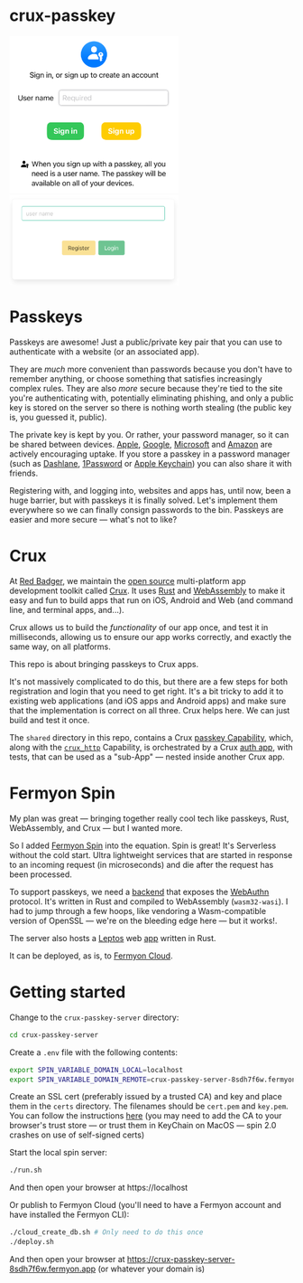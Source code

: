 # crux-passkey

<div>
  <img src="./docs/iOS.png" width="300" alt="Crux Passkey on iPhone" />
  <img src="./docs/web.png" width="300" alt="Crux Passkey on web" style="vertical-align: top;" />
</div>

# Passkeys

Passkeys are awesome! Just a public/private key pair that you can use to
authenticate with a website (or an associated app).

They are _much_ more convenient than passwords because you don't have to
remember anything, or choose something that satisfies increasingly complex
rules. They are also _more_ secure because they're tied to the site you're
authenticating with, potentially eliminating phishing, and only a public key is
stored on the server so there is nothing worth stealing (the public key is, you
guessed it, public).

The private key is kept by you. Or rather, your password manager, so it can be
shared between devices.
[Apple](https://support.apple.com/en-gb/guide/iphone/iphf538ea8d0/ios),
[Google](https://blog.google/technology/safety-security/the-beginning-of-the-end-of-the-password/),
[Microsoft](https://support.microsoft.com/en-us/windows/passkeys-in-windows-301c8944-5ea2-452b-9886-97e4d2ef4422)
and
[Amazon](https://www.aboutamazon.com/news/retail/amazon-passwordless-sign-in-passkey)
are actively encouraging uptake. If you store a passkey in a password manager
(such as [Dashlane](https://www.dashlane.com/passkeys),
[1Password](https://1password.com/product/passkeys) or
[Apple Keychain](https://support.apple.com/en-gb/guide/iphone/iph82d6721b2/17.0/ios/17.0))
you can also share it with friends.

Registering with, and logging into, websites and apps has, until now, been a
huge barrier, but with passkeys it is finally solved. Let's implement them
everywhere so we can finally consign passwords to the bin. Passkeys are easier
and more secure — what's not to like?

# Crux

At [Red Badger](https://red-badger.com/), we maintain the
[open source](https://github.com/redbadger/crux) multi-platform app development
toolkit called [Crux](https://red-badger.com/crux). It uses
[Rust](https://www.rust-lang.org/) and [WebAssembly](https://webassembly.org/)
to make it easy and fun to build apps that run on iOS, Android and Web (and
command line, and terminal apps, and...).

Crux allows us to build the _functionality_ of our app once, and test it in
milliseconds, allowing us to ensure our app works correctly, and exactly the
same way, on all platforms.

This repo is about bringing passkeys to Crux apps.

It's not massively complicated to do this, but there are a few steps for both
registration and login that you need to get right. It's a bit tricky to add it
to existing web applications (and iOS apps and Android apps) and make sure that
the implementation is correct on all three. Crux helps here. We can just build
and test it once.

The `shared` directory in this repo, contains a Crux
[passkey Capability](./shared/src/capabilities/passkey.rs), which, along with
the [`crux_http`](https://crates.io/crates/crux_http) Capability, is
orchestrated by a Crux [auth app](./shared/src/app/auth/mod.rs), with tests,
that can be used as a "sub-App" — nested inside another Crux app.

# Fermyon Spin

My plan was great — bringing together really cool tech like passkeys, Rust,
WebAssembly, and Crux — but I wanted more.

So I added [Fermyon Spin](https://www.fermyon.com/spin) into the equation. Spin
is great! It's Serverless without the cold start. Ultra lightweight services
that are started in response to an incoming request (in microseconds) and die
after the request has been processed.

To support passkeys, we need a
[backend](./crux-passkey-server/webauthn/src/lib.rs) that exposes the
[WebAuthn](https://en.wikipedia.org/wiki/WebAuthn) protocol. It's written in
Rust and compiled to WebAssembly (`wasm32-wasi`). I had to jump through a few
hoops, like vendoring a Wasm-compatible version of OpenSSL — we're on the
bleeding edge here — but it works!.

The server also hosts a [Leptos](https://leptos.dev/) web
[app](./web-leptos/src/main.rs) written in Rust.

It can be deployed, as is, to [Fermyon Cloud](https://www.fermyon.com/cloud).

# Getting started

Change to the `crux-passkey-server` directory:

```bash
cd crux-passkey-server
```

Create a `.env` file with the following contents:

```bash
export SPIN_VARIABLE_DOMAIN_LOCAL=localhost
export SPIN_VARIABLE_DOMAIN_REMOTE=crux-passkey-server-8sdh7f6w.fermyon.app # Change this to your own domain
```

Create an SSL cert (preferably issued by a trusted CA) and key and place them in
the `certs` directory. The filenames should be `cert.pem` and `key.pem`. You can
follow the instructions
[here](https://www.section.io/engineering-education/how-to-get-ssl-https-for-localhost/)
(you may need to add the CA to your browser's trust store — or trust them in
KeyChain on MacOS — spin 2.0 crashes on use of self-signed certs)

Start the local spin server:

```bash
./run.sh
```

And then open your browser at https://localhost

Or publish to Fermyon Cloud (you'll need to have a Fermyon account and have
installed the Fermyon CLI):

```bash
./cloud_create_db.sh # Only need to do this once
./deploy.sh
```

And then open your browser at https://crux-passkey-server-8sdh7f6w.fermyon.app
(or whatever your domain is)
